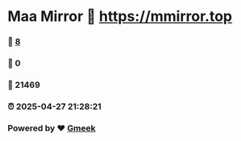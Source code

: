 # Maa Mirror :link: https://mmirror.top 
### :page_facing_up: [8](https://mmirror.top/tag.html) 
### :speech_balloon: 0 
### :hibiscus: 21469 
### :alarm_clock: 2025-04-27 21:28:21 
### Powered by :heart: [Gmeek](https://github.com/Meekdai/Gmeek)
